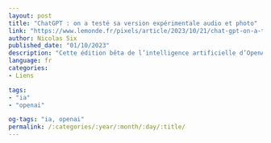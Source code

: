 ```yaml
---
layout: post
title: "ChatGPT : on a testé sa version expérimentale audio et photo"
link: "https://www.lemonde.fr/pixels/article/2023/10/21/chat-gpt-on-a-teste-sa-version-experimentale-audio-et-photo_6195780_4408996.html"
author: Nicolas Six
published_date: "01/10/2023"
description: "Cette édition bêta de l’intelligence artificielle d’OpenAI peut désormais déchiffrer, souvent assez mal, les images qu’on lui soumet, mais aussi discuter à l’oral de façon bien plus convaincante."
language: fr
categories:
- Liens

tags:
- "ia"
- "openai"

og-tags: "ia, openai"
permalink: /:categories/:year/:month/:day/:title/
---
```

